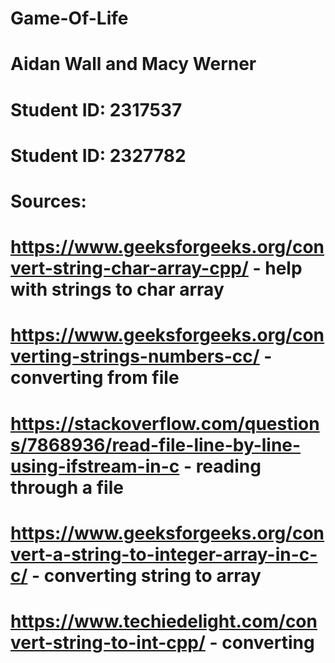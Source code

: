 # Game-Of-Life
# Aidan Wall and Macy Werner
# Student ID: 2317537 
# Student ID: 2327782
# Sources:
# https://www.geeksforgeeks.org/convert-string-char-array-cpp/ - help with strings to char array
# https://www.geeksforgeeks.org/converting-strings-numbers-cc/ - converting from file 
# https://stackoverflow.com/questions/7868936/read-file-line-by-line-using-ifstream-in-c - reading through a file 
# https://www.geeksforgeeks.org/convert-a-string-to-integer-array-in-c-c/ - converting string to array 
# https://www.techiedelight.com/convert-string-to-int-cpp/ - converting 
